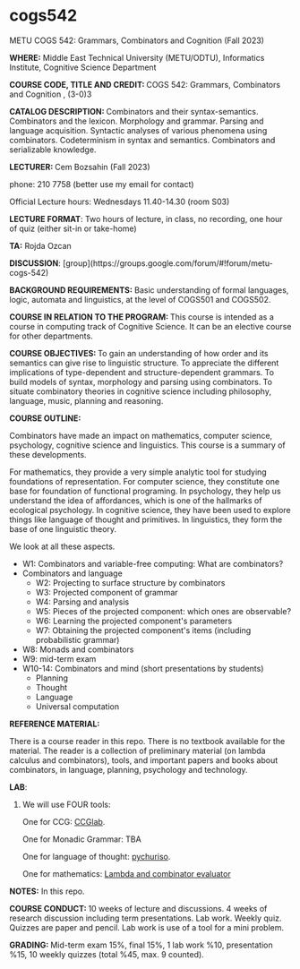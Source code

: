 # cogs542
METU COGS 542: Grammars, Combinators and Cognition (Fall 2023)


<p><b>WHERE:</b> Middle East Technical University (METU/ODTU), Informatics Institute, Cognitive Science Department

<p>
<b>COURSE CODE, TITLE AND CREDIT: </b>
       COGS 542: Grammars, Combinators and Cognition , (3-0)3

<p>
<b>CATALOG DESCRIPTION: </b> Combinators and their syntax-semantics. Combinators and the lexicon. Morphology and grammar. Parsing and language acquisition. Syntactic analyses of various phenomena using combinators. Codeterminism in syntax and semantics. Combinators and serializable knowledge.

<p>
<b>LECTURER: </b> Cem Bozsahin (Fall 2023)
       
phone: 210 7758 (better use my email for contact)


Official Lecture hours:  Wednesdays 11.40-14.30 (room S03)

<p><b>LECTURE FORMAT</b>: Two hours of lecture, in class, no recording, one hour of quiz (either sit-in or take-home)

<p><b>TA:</b>  Rojda Ozcan
       
<p><b>DISCUSSION</b>: [group](https://groups.google.com/forum/#!forum/metu-cogs-542)

<p>
<b>BACKGROUND REQUIREMENTS:</b> Basic understanding of formal languages, logic, automata and linguistics, at the level of COGS501 and COGS502. 

<p>
<b>COURSE IN RELATION TO THE PROGRAM: </b>
This course is intended as a course in computing track of Cognitive Science. It can be an elective course for other departments.

<p>
<b>COURSE OBJECTIVES: </b> To gain an understanding of how order and its semantics can give rise to linguistic structure. To appreciate the different implications of type-dependent and structure-dependent grammars. To build models of syntax, morphology and parsing using combinators. To situate combinatory theories in cognitive science including philosophy, language, music, planning and reasoning. 

<p><b>
COURSE OUTLINE: </b>

Combinators have made an impact on mathematics, computer science, psychology, cognitive science and linguistics. This course is
a summary of these developments.

For mathematics, they provide a very simple analytic tool for studying foundations of representation.
For computer science, they constitute one base for foundation of functional programing.
In psychology, they help us understand the idea of affordances, which is one of the hallmarks
of ecological psychology. In cognitive science, they have been used to explore things like
language of thought and primitives. In linguistics, they form the base of one linguistic theory.

We look at all these aspects.

<ul> 
<li>W1: Combinators and variable-free computing: What are combinators?
<li> Combinators and language
<ul>
<li>W2: Projecting to surface structure by combinators
<li>W3: Projected component of grammar
<li>W4: Parsing and analysis
<li>W5: Pieces of the projected component: which ones are observable?
<li>W6: Learning the projected component's parameters
<li>W7: Obtaining the projected component's items (including probabilistic grammar)
</ul>
<li> W8: Monads and combinators
<li>W9: mid-term exam
<li>W10-14: Combinators and mind (short presentations by students)
<ul>
<li> Planning
<li> Thought
<li> Language
<li> Universal computation
</ul>
</ul>

<p>
<b>REFERENCE MATERIAL: </b>

There is a course reader in this repo. There is no textbook available for the material. The reader
is a collection of preliminary material (on lambda calculus and combinators), tools, and important
papers and books about combinators, in language, planning, psychology and technology.

<p>
<b> LAB</b>:
<ol>       
<li> We will use FOUR tools:

One for CCG: <a href="https://github.com/bozsahin/ccglab">CCGlab</a>.

One for Monadic Grammar: TBA

One for language of thought: <a href="https://github.com/piantado/pychuriso">pychuriso</a>.

One for mathematics: <a href="http://lambda.jimpryor.net/code/lambda_evaluator/">Lambda and combinator evaluator</a>

</ol>

<p>
<b> NOTES:</b> In this repo.
       
<p><b>COURSE CONDUCT: </b> 10 weeks of lecture and discussions. 4 weeks of research discussion including term presentations. Lab work. Weekly quiz.
Quizzes are paper and pencil. Lab work is use of a tool for a mini problem.
<p><b>GRADING: </b>Mid-term exam 15%, final 15%, 1 lab work %10, presentation %15, 10 weekly quizzes (total %45, max. 9 counted).

